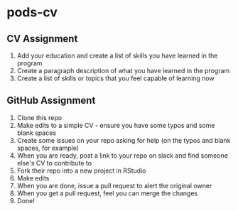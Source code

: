 # pods-cv

## CV Assignment
1. Add your education and create a list of skills you have learned in the program
2. Create a paragraph description of what you have learned in the program
3. Create a list of skills or topics that you feel capable of learning now

## GitHub Assignment
1. Clone this repo
2. Make edits to a simple CV - ensure you have some typos and some blank spaces
3. Create some issues on your repo asking for help (on the typos and blank spaces, for example)
4. When you are ready, post a link to your repo on slack and find someone else's CV to contribute to
5. Fork their repo into a new project in RStudio
6. Make edits
7. When you are done, issue a pull request to alert the original owner
8. When you get a pull request, feel you can merge the changes 
9. Done!
